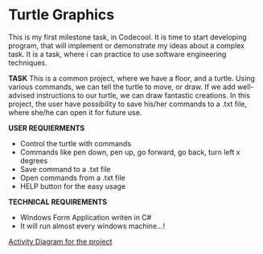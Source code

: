 # Turtle Graphics

This is my first milestone task, in Codecool. It is time to start developing program, that will implement or demonstrate my ideas about a complex task. It is a task, where i can practice to use software engineering techniques.

**TASK**
This is a common project, where we have a floor, and a turtle. Using various commands, we can tell the turtle to move, or draw. If we add well-advised instructions to our turtle, we can draw fantastic creations.
In this project, the user have possibility to save his/her commands to a .txt file, where she/he can open it for future use.
 
**USER REQUIERMENTS**
 - Control the turtle with commands
 - Commands like pen down, pen up, go forward, go back, turn left x degrees
 - Save command to a .txt file
 - Open commands from a .txt file
 - HELP button for the easy usage

**TECHNICAL REQUIREMENTS**
 - Windows Form Application writen in C#
 - It will run almost every windows machine...!


[Activity Diagram for the project](https://drive.google.com/file/d/0BwZEuispg21LZVRYMjhDcnh1WDg/view?usp=sharinghttps://drive.google.com/file/d/0BwZEuispg21LZVRYMjhDcnh1WDg/view?usp=sharing)


